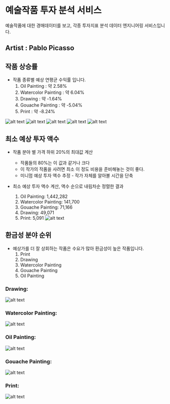 # 예술작품 투자 분석 서비스
예술작품에 대한 경매데이터를 보고, 각종 투자지표 분석 데이터 엔지니어링 서비스입니다. 

## Artist : Pablo Picasso
## 작품 상승률
- 작품 종류별 예상 연평균 수익률 입니다.
    1. Oil Painting : 약 2.58%
    2. Watercolor Painting : 약 6.04%
    3. Drawing : 약 -1.64%
    4. Gouache Painting : 약 -5.04%
    5. Print : 약 -8.24%
    
![alt text](./readme/image_oil_average.png)
![alt text](./readme/image_watercolor_average.png)
![alt text](./readme/image_drawing_average.png)
![alt text](./readme/image_gouache_average.png)
![alt text](./readme/image_print_average.png)

## 최소 예상 투자 액수

- 작품 분야 별 가격 하위 20%의 최대값 계산
  - 작품들의 80%는 이 값과 같거나 크다
  - 이 작가의 작품을 사려면 최소 이 정도 비용을 준비해놓는 것이 좋다. 
  - 미니멈 예상 투자 액수 추정 - 작가 자체를 알아볼 시간을 단축

- 최소 예상 투자 액수 계산, 액수 순으로 내림차순 정렬한 결과
  1. Oil Painting: 1,442,282
  2. Watercolor Painting: 141,700
  3. Gouache Painting: 71,166
  4. Drawing: 49,071
  5. Print: 5,091
![alt text](./readme/20_percentlile.png)

## 환금성 분야 순위
- 예상가를 더 잘 상회하는 작품은 수요가 많아 환금성이 높은 작품입니다.
  1. Print
  2. Drawing
  3. Watercolor Painting
  4. Gouache Painting
  5. Oil Painting


### Drawing:
![alt text](/readme/3drawing.png)

### Watercolor Painting:
![alt text](/readme/3watercolour.png)

### Oil Painting:
![alt text](/readme/3oil_painting.png)

### Gouache Painting:
![alt text](/readme/3gouache.png)

### Print:
![alt text](/readme/3print.png)



